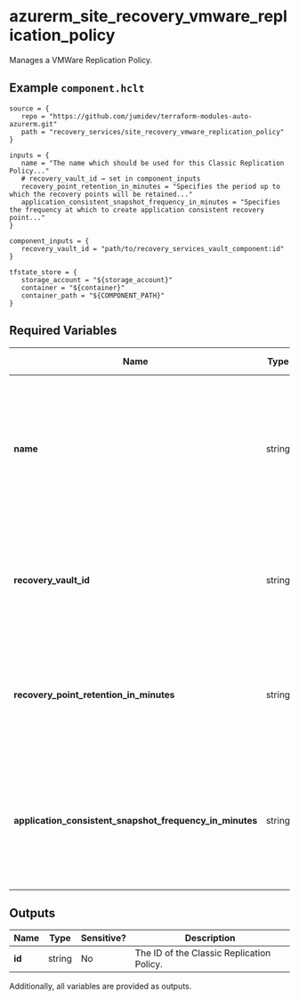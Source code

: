 # azurerm_site_recovery_vmware_replication_policy

Manages a VMWare Replication Policy.

## Example `component.hclt`

```hcl
source = {
   repo = "https://github.com/jumidev/terraform-modules-auto-azurerm.git"   
   path = "recovery_services/site_recovery_vmware_replication_policy"   
}

inputs = {
   name = "The name which should be used for this Classic Replication Policy..."   
   # recovery_vault_id → set in component_inputs
   recovery_point_retention_in_minutes = "Specifies the period up to which the recovery points will be retained..."   
   application_consistent_snapshot_frequency_in_minutes = "Specifies the frequency at which to create application consistent recovery point..."   
}

component_inputs = {
   recovery_vault_id = "path/to/recovery_services_vault_component:id"   
}

tfstate_store = {
   storage_account = "${storage_account}"   
   container = "${container}"   
   container_path = "${COMPONENT_PATH}"   
}

```

## Required Variables

| Name | Type |  possible values |  Description |
| ---- | --------- |  ----------- | ----------- |
| **name** | string |  -  |  The name which should be used for this Classic Replication Policy. Changing this forces a new Replication Policy to be created. | 
| **recovery_vault_id** | string |  -  |  ID of the Recovery Services Vault. Changing this forces a new Replication Policy to be created. | 
| **recovery_point_retention_in_minutes** | string |  `0`, `21600`  |  Specifies the period up to which the recovery points will be retained. Must between `0` to `21600`. | 
| **application_consistent_snapshot_frequency_in_minutes** | string |  `0`, `720`  |  Specifies the frequency at which to create application consistent recovery points. Must between `0` to `720`. | 



## Outputs

| Name | Type | Sensitive? | Description |
| ---- | ---- | --------- | --------- |
| **id** | string | No  | The ID of the Classic Replication Policy. | 

Additionally, all variables are provided as outputs.
